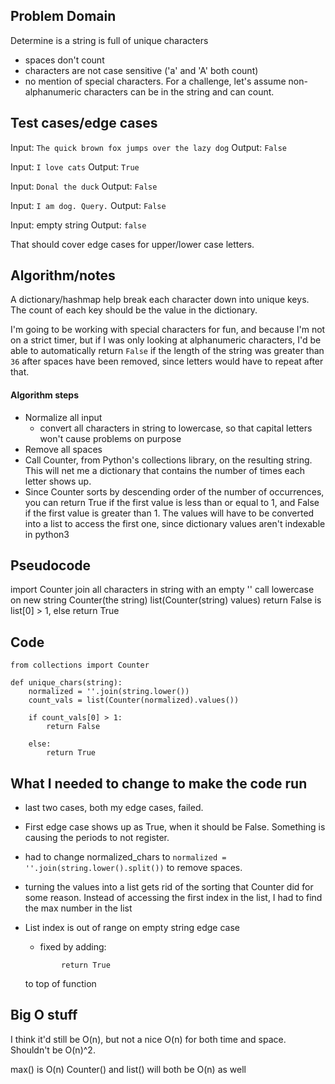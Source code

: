 ## Problem Domain

Determine is a string is full of unique characters

- spaces don't count
- characters are not case sensitive ('a' and 'A' both count)
- no mention of special characters. For a challenge, let's assume non-alphanumeric characters can be in the string and can count.

## Test cases/edge cases
Input: `The quick brown fox jumps over the lazy dog`
Output: `False`

Input: `I love cats`
Output: `True`

Input: `Donal the duck`
Output: `False`

Input: `I am dog. Query.`
Output: `False`

Input: empty string
Output: `false`

That should cover edge cases for upper/lower case letters. 

## Algorithm/notes
A dictionary/hashmap help break each character down into unique keys. The count of each key should be the value in the dictionary.

I'm going to be working with special characters for fun, and because I'm not on a strict timer, but if I was only looking at alphanumeric characters, I'd be able to automatically return `False` if the length of the string was greater than `36` after spaces have been removed, since letters would have to repeat after that. 


#### Algorithm steps
- Normalize all input
    - convert all characters in string to lowercase, so that capital letters won't cause problems on purpose
- Remove all spaces
- Call Counter, from Python's collections library, on the resulting string. This will net me a dictionary that contains the number of times each letter shows up.
- Since Counter sorts by descending order of the number of occurrences, you can return True if the first value is less than or equal to 1, and False if the first value is greater than 1. The values will have to be converted into a list to access the first one, since dictionary values aren't indexable in python3


## Pseudocode
import Counter
join all characters in string with an empty ''
call lowercase on new string
Counter(the string)
list(Counter(string) values)
return False is list[0] > 1, else return True


## Code
```
from collections import Counter

def unique_chars(string):
    normalized = ''.join(string.lower())
    count_vals = list(Counter(normalized).values())

    if count_vals[0] > 1:
        return False

    else:
        return True

```

## What I needed to change to make the code run
- last two cases, both my edge cases, failed.
- First edge case shows up as True, when it should be False. Something is causing the periods to not register.
- had to change normalized_chars to `normalized = ''.join(string.lower().split())` to remove spaces.
- turning the values into a list gets rid of the sorting that Counter did for some reason. Instead of accessing the first index in the list, I had to find the max number in the list

- List index is out of range on empty string edge case
    - fixed by adding:
    ```if len(string) == 0:
            return True
    ```
    to top of function

## Big O stuff
I think it'd still be O(n), but not a nice O(n) for both time and space. Shouldn't be O(n)^2.

max() is O(n)
Counter() and list() will both be O(n) as well